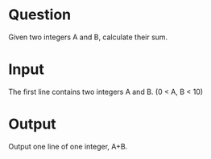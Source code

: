 # Question
Given two integers A and B, calculate their sum.

# Input
The first line contains two integers A and B. (0 < A, B < 10)

# Output
Output one line of one integer, A+B.